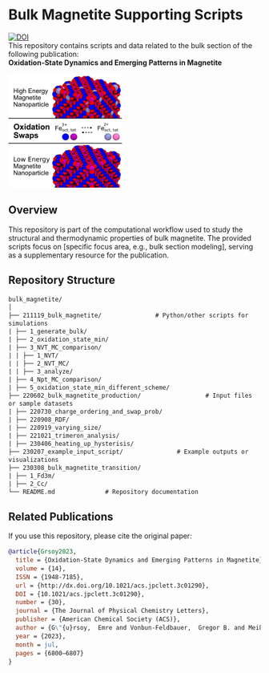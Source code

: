 # Bulk Magnetite Supporting Scripts

[![DOI](https://img.shields.io/badge/DOI-10.1021/acs.jpclett.3c01290-blue)](https://pubs.acs.org/doi/full/10.1021/acs.jpclett.3c01290)  
This repository contains scripts and data related to the bulk section of the following publication:  
**Oxidation-State Dynamics and Emerging Patterns in Magnetite** 

<img src="TOC2.png" alt="Table of Contents Figure" width="45%">

## Overview  
This repository is part of the computational workflow used to study the structural and thermodynamic properties of bulk magnetite. The provided scripts focus on [specific focus area, e.g., bulk section modeling], serving as a supplementary resource for the publication.  

## Repository Structure  
```
bulk_magnetite/
│
├── 211119_bulk_magnetite/               # Python/other scripts for simulations
| ├── 1_generate_bulk/
| ├── 2_oxidation_state_min/
| ├── 3_NVT_MC_comparison/
| | ├── 1_NVT/
| | ├── 2_NVT_MC/
| | ├── 3_analyze/
| ├── 4_Npt_MC_comparison/
| ├── 5_oxidation_state_min_different_scheme/
├── 220602_bulk_magnetite_production/                  # Input files or sample datasets
| ├── 220730_charge_ordering_and_swap_prob/
| ├── 220908_RDF/
| ├── 220919_varying_size/
| ├── 221021_trimeron_analysis/
| ├── 230406_heating_up_hysterisis/
├── 230207_example_input_script/               # Example outputs or visualizations
├── 230308_bulk_magnetite_transition/
| ├── 1_Fd3m/
| ├── 2_Cc/
└── README.md              # Repository documentation
```

## Related Publications  
If you use this repository, please cite the original paper:  
```bibtex
@article{Grsoy2023,
  title = {Oxidation-State Dynamics and Emerging Patterns in Magnetite},
  volume = {14},
  ISSN = {1948-7185},
  url = {http://dx.doi.org/10.1021/acs.jpclett.3c01290},
  DOI = {10.1021/acs.jpclett.3c01290},
  number = {30},
  journal = {The Journal of Physical Chemistry Letters},
  publisher = {American Chemical Society (ACS)},
  author = {G\"{u}rsoy,  Emre and Vonbun-Feldbauer,  Gregor B. and Meißner,  Robert H.},
  year = {2023},
  month = jul,
  pages = {6800–6807}
}
```
